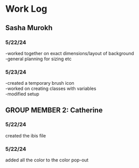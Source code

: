 # Work Log

## Sasha Murokh

### 5/22/24

-worked together on exact dimensions/layout of background <br />
-general planning for sizing etc <br />

### 5/23/24

-created a temporary brush icon <br />
-worked on creating classes with variables <br />
-modified setup <br />


## GROUP MEMBER 2: Catherine

### 5/22/24

created the ibis file

### 5/22/24

added all the color to the color pop-out
